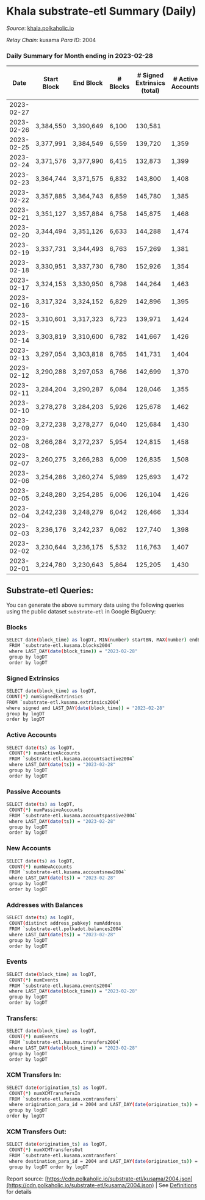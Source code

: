 # Khala substrate-etl Summary (Daily)

_Source_: [khala.polkaholic.io](https://khala.polkaholic.io)

*Relay Chain*: kusama
*Para ID*: 2004



### Daily Summary for Month ending in 2023-02-28


| Date | Start Block | End Block | # Blocks | # Signed Extrinsics (total) | # Active Accounts | # Passive | # New | # Addresses with Balances | # Events | # Transfers | # XCM Transfers In | # XCM Transfers Out | Issues | 
| ---- | ----------- | --------- | -------- | --------------------------- | ----------------- | --------- | ----- | ------------------------- | -------- | ----------- | ------------------ | ------------------- | ------ |
| 2023-02-27 |  |  |  |  |  |  |  |  |  |   |   |   |  |
| 2023-02-26 | 3,384,550 | 3,390,649 | 6,100 | 130,581 |  |  |  | 23,727 | 2,119,744 | 120,877 ($673,380.55) |   |   |  |
| 2023-02-25 | 3,377,991 | 3,384,549 | 6,559 | 139,720 | 1,359 | 582 | 33 | 23,697 | 2,316,686 | 129,362 ($507,444.79) |   |   |  |
| 2023-02-24 | 3,371,576 | 3,377,990 | 6,415 | 132,873 | 1,399 | 539 | 26 | 23,677 | 2,165,488 | 123,108 ($449,165.43) |   |   |  |
| 2023-02-23 | 3,364,744 | 3,371,575 | 6,832 | 143,800 | 1,408 | 579 | 39 | 23,685 | 2,343,831 | 134,762 ($2,759,532.43) | 4 ($644.68) |   |  |
| 2023-02-22 | 3,357,885 | 3,364,743 | 6,859 | 145,780 | 1,385 | 566 | 35 | 23,660 | 2,371,402 | 135,987 ($778,055.16) | 4 ($62.60) |   |  |
| 2023-02-21 | 3,351,127 | 3,357,884 | 6,758 | 145,875 | 1,468 | 759 | 67 | 23,646 | 2,370,286 | 134,767 ($30,490,803.97) | 9 ($1,011.02) |   |  |
| 2023-02-20 | 3,344,494 | 3,351,126 | 6,633 | 144,288 | 1,474 | 709 | 55 | 23,598 | 2,355,230 | 132,565 ($2,064,413.42) | 7 ($271.47) |   |  |
| 2023-02-19 | 3,337,731 | 3,344,493 | 6,763 | 157,269 | 1,381 | 648 | 51 | 23,559 | 2,470,191 | 133,609 ($1,251,516.94) | 7 ($520.55) |   |  |
| 2023-02-18 | 3,330,951 | 3,337,730 | 6,780 | 152,926 | 1,354 | 558 | 20 | 23,521 | 2,429,058 | 134,439 ($660,145.63) | 5 ($349.69) |   |  |
| 2023-02-17 | 3,324,153 | 3,330,950 | 6,798 | 144,264 | 1,463 | 554 | 66 | 23,533 | 2,345,314 | 134,131 ($3,164,731.08) | 13 ($2,175.83) |   |  |
| 2023-02-16 | 3,317,324 | 3,324,152 | 6,829 | 142,896 | 1,395 | 632 | 32 | 23,483 | 2,333,143 | 134,112 ($777,521.81) | 8 ($1,808.03) |   |  |
| 2023-02-15 | 3,310,601 | 3,317,323 | 6,723 | 139,971 | 1,424 | 708 | 38 | 23,472 | 2,293,491 | 132,835 ($1,619,598.16) | 12 ($330.94) |   |  |
| 2023-02-14 | 3,303,819 | 3,310,600 | 6,782 | 141,667 | 1,426 | 651 | 32 | 23,468 | 2,321,444 | 134,418 ($1,535,376.16) | 13 ($943.90) |   |  |
| 2023-02-13 | 3,297,054 | 3,303,818 | 6,765 | 141,731 | 1,404 | 667 | 28 | 23,457 | 2,313,043 | 133,623 ($1,032,488.57) | 3 ($111.84) |   |  |
| 2023-02-12 | 3,290,288 | 3,297,053 | 6,766 | 142,699 | 1,370 | 565 | 30 | 23,451 | 2,322,327 | 134,058 ($1,052,851.01) | 4 ($1,048.73) |   |  |
| 2023-02-11 | 3,284,204 | 3,290,287 | 6,084 | 128,046 | 1,355 | 579 | 24 | 23,440 | 6,473,373 | 120,104 ($647,453.04) | 6 ($446.67) |   |  |
| 2023-02-10 | 3,278,278 | 3,284,203 | 5,926 | 125,678 | 1,462 | 744 | 27 | 23,431 | 7,465,714 | 116,547 ($946,299.14) | 8 ($1,003.77) |   |  |
| 2023-02-09 | 3,272,238 | 3,278,277 | 6,040 | 125,684 | 1,430 | 535 | 35 | 23,425 | 7,488,319 | 117,667 ($1,502,858.46) | 23 ($2,119.31) |   |  |
| 2023-02-08 | 3,266,284 | 3,272,237 | 5,954 | 124,815 | 1,458 | 581 | 42 | 23,404 | 7,359,579 | 116,658 ($953,168.66) | 7 ($484.33) |   |  |
| 2023-02-07 | 3,260,275 | 3,266,283 | 6,009 | 126,835 | 1,508 | 723 | 56 | 23,377 | 7,413,161 | 118,028 ($1,677,581.65) | 29 ($5,445.01) |   |  |
| 2023-02-06 | 3,254,286 | 3,260,274 | 5,989 | 125,693 | 1,472 | 703 | 38 | 23,340 | 7,436,872 | 117,542 ($1,434,546.43) | 31 ($2,407.95) |   |  |
| 2023-02-05 | 3,248,280 | 3,254,285 | 6,006 | 126,104 | 1,426 | 654 | 43 | 23,319 | 7,408,192 | 118,517 ($1,255,399.12) | 40 ($2,911.50) |   |  |
| 2023-02-04 | 3,242,238 | 3,248,279 | 6,042 | 126,466 | 1,334 | 492 | 34 | 23,300 | 7,429,420 | 118,560 ($538,083.98) | 9 ($1,598.73) |   |  |
| 2023-02-03 | 3,236,176 | 3,242,237 | 6,062 | 127,740 | 1,398 | 631 | 51 | 23,282 | 7,458,008 | 119,681 ($786,131.84) | 10 ($1,300.68) |   |  |
| 2023-02-02 | 3,230,644 | 3,236,175 | 5,532 | 116,763 | 1,407 | 532 | 33 | 23,259 | 6,830,036 | 108,780 ($934,080.80) | 11 ($943.57) |   |  |
| 2023-02-01 | 3,224,780 | 3,230,643 | 5,864 | 125,205 | 1,430 | 566 | 37 | 23,262 | 7,082,142 | 114,644 ($2,497,882.52) | 19 ($594.68) |   |  |

## Substrate-etl Queries:
You can generate the above summary data using the following queries using the public dataset `substrate-etl` in Google BigQuery:

### Blocks
```bash
SELECT date(block_time) as logDT, MIN(number) startBN, MAX(number) endBN, COUNT(*) numBlocks 
 FROM `substrate-etl.kusama.blocks2004`  
 where LAST_DAY(date(block_time)) = "2023-02-28" 
 group by logDT 
 order by logDT
```

### Signed Extrinsics
```bash
SELECT date(block_time) as logDT, 
COUNT(*) numSignedExtrinsics 
FROM `substrate-etl.kusama.extrinsics2004`  
where signed and LAST_DAY(date(block_time)) = "2023-02-28" 
group by logDT 
order by logDT
```

### Active Accounts
```bash
SELECT date(ts) as logDT, 
 COUNT(*) numActiveAccounts 
 FROM `substrate-etl.kusama.accountsactive2004` 
 where LAST_DAY(date(ts)) = "2023-02-28" 
 group by logDT 
 order by logDT
```

### Passive Accounts
```bash
SELECT date(ts) as logDT, 
 COUNT(*) numPassiveAccounts 
 FROM `substrate-etl.kusama.accountspassive2004` 
 where LAST_DAY(date(ts)) = "2023-02-28" 
 group by logDT 
 order by logDT
```

### New Accounts
```bash
SELECT date(ts) as logDT, 
 COUNT(*) numNewAccounts 
 FROM `substrate-etl.kusama.accountsnew2004` 
 where LAST_DAY(date(ts)) = "2023-02-28" 
 group by logDT
 order by logDT
```

### Addresses with Balances
```bash
SELECT date(ts) as logDT,
 COUNT(distinct address_pubkey) numAddress 
 FROM `substrate-etl.polkadot.balances2004` 
 where LAST_DAY(date(ts)) = "2023-02-28" 
 group by logDT 
 order by logDT
```

### Events
```bash
SELECT date(block_time) as logDT, 
 COUNT(*) numEvents 
 FROM `substrate-etl.kusama.events2004` 
 where LAST_DAY(date(block_time)) = "2023-02-28" 
 group by logDT 
 order by logDT
```

### Transfers:
```bash
SELECT date(block_time) as logDT, 
 COUNT(*) numEvents 
 FROM `substrate-etl.kusama.transfers2004` 
 where LAST_DAY(date(block_time)) = "2023-02-28" 
 group by logDT 
 order by logDT
```

### XCM Transfers In:
```bash
SELECT date(origination_ts) as logDT, 
 COUNT(*) numXCMTransfersIn 
 FROM `substrate-etl.kusama.xcmtransfers` 
 where origination_para_id = 2004 and LAST_DAY(date(origination_ts)) = "2023-02-28" 
 group by logDT 
order by logDT
```

### XCM Transfers Out:
```bash
SELECT date(origination_ts) as logDT, 
 COUNT(*) numXCMTransfersOut 
 FROM `substrate-etl.kusama.xcmtransfers` 
 where destination_para_id = 2004 and LAST_DAY(date(origination_ts)) = "2023-02-28" 
 group by logDT order by logDT
```


Report source: [https://cdn.polkaholic.io/substrate-etl/kusama/2004.json](https://cdn.polkaholic.io/substrate-etl/kusama/2004.json) | See [Definitions](/DEFINITIONS.md) for details
